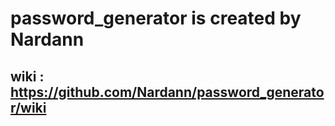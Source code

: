 # password_generator is created by Nardann
## wiki : https://github.com/Nardann/password_generator/wiki
